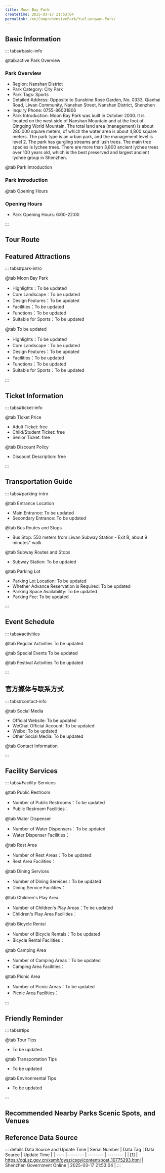 ```yaml
---
title: Moon Bay Park
createTime: 2025-03-17 21:53:04
permalink: /en/ComprehensivePark/Yueliangwan-Park/
---
```



<script setup>
import ImageSwiper from '/.vuepress/theme/components/ImageSwiper.vue'
// 轮播图数据
const swiperItems = [
    {
                link: 'https://cgj.sz.gov.cn/img/4/4005/4005966/10775293.jpg',
                title: 'Moon Bay Park',
                description: '',
                author: 'Shenzhen Government Online',
                date: '2025/03/17'
                },
  {
                link: 'https://cgj.sz.gov.cn/img/4/4005/4005966/10775293.jpg',
                title: 'Moon Bay Park',
                description: '',
                author: 'Shenzhen Government Online',
                date: '2025/03/17'
                }
]
// 配置项
const swiperConfig = {
  height: 500,
  showInfo: true
}
</script>
<!-- 轮播图组件 -->
<ImageSwiper :items="swiperItems" :config="swiperConfig" />



## Basic Information

::: tabs#basic-info

@tab:active Park Overview
### Park Overview
- Region: Nanshan District
- Park Category: City Park
- Park Tags: Sports
- Detailed Address: Opposite to Sunshine Rose Garden, No. 0333, Qianhai Road, Liwan Community, Nanshan Street, Nanshan District, Shenzhen
- Inquiry Phone: 0755-86031806
- Park Introduction: Moon Bay Park was built in October 2000. It is located on the west side of Nanshan Mountain and at the foot of Qingqing World Mountain. The total land area (management) is about 280,000 square meters, of which the water area is about 4,800 square meters. The park type is an urban park, and the management level is level 2. The park has gurgling streams and lush trees. The main tree species is lychee trees. There are more than 3,800 ancient lychee trees over 100 years old, which is the best preserved and largest ancient lychee group in Shenzhen.

@tab Park Introduction
### Park Introduction
@tab Opening Hours
### Opening Hours
- Park Opening Hours: 6:00-22:00

:::

## Tour Route
<ImageCard
image="https://cgj.sz.gov.cn/attachment/1/1334/1334655/10775293.jpg"
title="Moon Bay Park游玩路径图"
description="游玩路径示意图"
/>



## Featured Attractions

::: tabs#park-intro

@tab Moon Bay Park
<ImageCard
image="https://cgj.sz.gov.cn/images/index20230710_1.png"
    title="Moon Bay Park"
    description="Peach Blossom Valley Scenic Area, Yuexiaofengqing Scenic Area, Lotus Pond Moonlight Scenic Area, Yinhe Lanyue Scenic Area, Qingfeng Garden Scenic Area, Lilin Ecological Area, etc."
    date=""
    author="Shenzhen Government Online"
/>


- Highlights：To be updated
- Core Landscape：To be updated
- Design Features：To be updated
- Facilities：To be updated
- Functions：To be updated
- Suitable for Sports：To be updated

@tab To be updated
<ImageCard
image="https://cgj.sz.gov.cn/images/index20230710_1.png"
    title="Moon Bay Park"
    description="Peach Blossom Valley Scenic Area, Yuexiaofengqing Scenic Area, Lotus Pond Moonlight Scenic Area, Yinhe Lanyue Scenic Area, Qingfeng Garden Scenic Area, Lilin Ecological Area, etc."
    date=""
    author="Shenzhen Government Online"
/>


- Highlights：To be updated
- Core Landscape：To be updated
- Design Features：To be updated
- Facilities：To be updated
- Functions：To be updated
- Suitable for Sports：To be updated

:::

## Ticket Information

::: tabs#ticket-info

@tab Ticket Price
- Adult Ticket: free
- Child/Student Ticket: free
- Senior Ticket: free

@tab Discount Policy
- Discount Description: free

:::

## Transportation Guide

::: tabs#parking-intro

@tab Entrance Location
- Main Entrance: To be updated
- Secondary Entrance: To be updated

@tab Bus Routes and Stops
- Bus Stop: 550 meters from Liwan Subway Station - Exit B, about 9 minutes" walk

@tab Subway Routes and Stops
- Subway Station: To be updated

@tab Parking Lot
- Parking Lot Location: To be updated
- Whether Advance Reservation is Required: To be updated
- Parking Space Availability: To be updated
- Parking Fee: To be updated

:::

## Event Schedule

::: tabs#activities

@tab Regular Activities
To be updated

@tab Special Events
To be updated

@tab Festival Activities
To be updated

:::

## 官方媒体与联系方式

::: tabs#contact-info

@tab Social Media
- Official Website: To be updated
- WeChat Official Account: To be updated
- Weibo: To be updated
- Other Social Media: To be updated

@tab Contact Information

:::

## Facility Services

::: tabs#Facility-Services

@tab Public Restroom
- Number of Public Restrooms：To be updated
- Public Restroom Facilities：

@tab Water Dispenser
- Number of Water Dispensers：To be updated
- Water Dispenser Facilities：

@tab Rest Area
- Number of Rest Areas：To be updated
- Rest Area Facilities：

@tab Dining Services
- Number of Dining Services：To be updated
- Dining Service Facilities：

@tab Children's Play Area
- Number of Children's Play Areas：To be updated
- Children's Play Area Facilities：

@tab Bicycle Rental
- Number of Bicycle Rentals：To be updated
- Bicycle Rental Facilities：

@tab Camping Area
- Number of Camping Areas：To be updated
- Camping Area Facilities：

@tab Picnic Area
- Number of Picnic Areas：To be updated
- Picnic Area Facilities：

:::

## Friendly Reminder

::: tabs#tips

@tab Tour Tips
- To be updated

@tab Transportation Tips
- To be updated

@tab Environmental Tips
- To be updated

:::

## Recommended Nearby Parks Scenic Spots, and Venues

<CardGrid>
  <ImageCard
        image="https://cgj.sz.gov.cn/img/4/4005/4005967/10775294.jpg"
        title="Zhongshan Park"
        description="Zhongshan Park in Nanshan District, Shenzhen is located in the central area of Nanshan in the west of Shenzhen, adjacent to Nantou Middle School and connected t"
        href="/en/ComprehensivePark/Zhongshan-Park/"
        author="Shenzhen Government Online"
        date="2025/01/02"
      />
      <ImageCard
        image="https://cgj.sz.gov.cn/img/4/4005/4005967/10775294.jpg"
        title="Zhongshan Park"
        description="Zhongshan Park in Nanshan District, Shenzhen is located in the central area of Nanshan in the west of Shenzhen, adjacent to Nantou Middle School and connected t"
        href="/en/ComprehensivePark/Zhongshan-Park/"
        author="Shenzhen Government Online"
        date="2025/01/02"
      />
    </CardGrid>


## Reference Data Source

::: details Data Source and Update Time
| Serial Number | Data Tag | Data Source | Update Time |
| ---- | -------- | -------- | -------- |
| [1] | https://cgj.sz.gov.cn/xsmh/gysz/csgy/content/post_10775293.html | Shenzhen Government Online | 2025-03-17 21:53:04 |
:::

